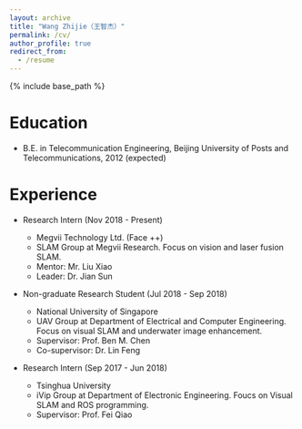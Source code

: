 ```yaml
---
layout: archive
title: "Wang Zhijie（王智杰）"
permalink: /cv/
author_profile: true
redirect_from:
  - /resume
---
```


{% include base_path %}

Education
======
* B.E. in Telecommunication Engineering, Beijing University of Posts and Telecommunications, 2012 (expected)

Experience
======
* Research Intern (Nov 2018 - Present)
  * Megvii Technology Ltd. (Face ++)
  * SLAM Group at Megvii Research. Focus on vision and laser fusion SLAM.
  * Mentor: Mr. Liu Xiao
  * Leader: Dr. Jian Sun

* Non-graduate Research Student (Jul 2018 - Sep 2018)
  * National University of Singapore
  * UAV Group at Department of Electrical and Computer Engineering. Focus on visual SLAM and underwater image enhancement.
  * Supervisor: Prof. Ben M. Chen
  * Co-supervisor: Dr. Lin Feng

* Research Intern (Sep 2017 - Jun 2018)
  * Tsinghua University
  * iVip Group at Department of Electronic Engineering. Foucs on Visual SLAM and ROS programming.
  * Supervisor: Prof. Fei Qiao


